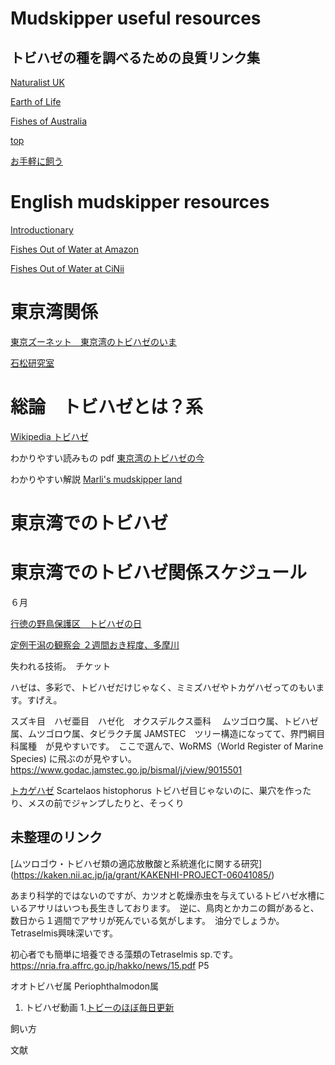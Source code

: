 # Mudskipper useful resources

## トビハゼの種を調べるための良質リンク集

[Naturalist UK](https://uk.inaturalist.org/taxa/423841-Periophthalmus-magnuspinnatus)

[Earth of Life](https://eol.org/pages/46576705)

[Fishes of Australia](https://fishesofaustralia.net.au/home/species/2257)

[top](https://awakura.github.io/toby/index.html)

[お手軽に飼う](https://awakura.github.io/toby/easy.html)



# English mudskipper resources

[Introductionary](http://www.mudskipper.it/Intro.html)

[Fishes Out of Water at Amazon](https://www.amazon.co.jp/Fishes-Out-Water-Biology-Mudskippers/dp/0367573431)

[Fishes Out of Water at CiNii](https://cir.nii.ac.jp/crid/1362544420916300672)

# 東京湾関係

[東京ズーネット　東京湾のトビハゼのいま](https://www.tokyo-zoo.net/conservation/tobihaze.html)

[石松研究室](https://mmurata0224.wixsite.com/ishimatsu)

# 総論　トビハゼとは？系

[Wikipedia トビハゼ](https://ja.wikipedia.org/wiki/%E3%83%88%E3%83%93%E3%83%8F%E3%82%BC)

わかりやすい読みもの
pdf
[東京湾のトビハゼの今](https://www.tokyo-zoo.net/conservation/img/tobihaze_no_ima.pdf)

わかりやすい解説
[Marli's mudskipper land](http://mudskipper.partials.net/)



# 東京湾でのトビハゼ

# 東京湾でのトビハゼ関係スケジュール

６月

[行徳の野鳥保護区　トビハゼの日](https://gyotokubird.wixsite.com/npofgbo/single-post/6%E6%9C%888%E6%97%A5%E3%82%A4%E3%83%99%E3%83%B3%E3%83%88%E3%80%8E%E3%83%88%E3%83%93%E3%83%8F%E3%82%BC%E3%81%AE%E6%97%A5%E3%80%8F%E9%96%8B%E5%82%AC)

[定例干潟の観察会 ２週間おき程度、多摩川](https://tamagawa-tobihaze.amebaownd.com/pages/3081652/page_201907191559)



失われる技術。　チケット


ハゼは、多彩で、トビハゼだけじゃなく、ミミズハゼやトカゲハゼってのもいます。すげえ。

スズキ目　ハゼ亜目　ハゼ化　オクスデルクス亜科
　ムツゴロウ属、トビハゼ属、ムツゴロウ属、タビラクチ属
JAMSTEC　ツリー構造になってて、界門綱目科属種　が見やすいです。　ここで選んで、WoRMS（World Register of Marine Species)
に飛ぶのが見やすい。
https://www.godac.jamstec.go.jp/bismal/j/view/9015501

[トカゲハゼ](http://www.okinawa-kaeru.net/wild/video/tokagehaze-video.html)
Scartelaos histophorus
トビハゼ目じゃないのに、巣穴を作ったり、メスの前でジャンプしたりと、そっくり


## 未整理のリンク

[ムツロゴウ・トビハゼ類の適応放散酸と系統進化に関する研究]
(https://kaken.nii.ac.jp/ja/grant/KAKENHI-PROJECT-06041085/)


あまり科学的ではないのですが、カツオと乾燥赤虫を与えているトビハゼ水槽にいるアサリはいつも長生きしております。　逆に、鳥肉とかカニの餌があると、数日から１週間でアサリが死んでいる気がします。　油分でしょうか。　Tetraselmis興味深いです。

初心者でも簡単に培養できる藻類のTetraselmis sp.です。
https://nria.fra.affrc.go.jp/hakko/news/15.pdf
P5


オオトビハゼ属
Periophthalmodon属

1. トビハゼ動画
   1.[トビーのほぼ毎日更新](https://www.youtube.com/@2355toby)

飼い方


文献




